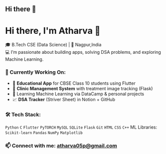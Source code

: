 ## Hi there 👋
      
# Hi there, I'm Atharva 👋

🎓 B.Tech CSE (Data Science) | 📍 Nagpur,India  
💻 I’m passionate about building apps, solving DSA problems, and exploring Machine Learning.

### 🚀 Currently Working On:
- 📱 **Educational App** for CBSE Class 10 students using Flutter
- 🦷 **Clinic Management System** with treatment image tracking (Flask)
- 🤖 Learning Machine Learning via DataCamp & personal projects
- 📈 **DSA Tracker** (Striver Sheet) in Notion + GitHub

### 🛠️ Tech Stack:
`Python` `C` `Flutter` `PyTORCH` `MySQL` `SQLite` `Flask` `Git` `HTML` `CSS` `C++`
ML Libraries: `Scikit-learn` `Pandas` `NumPy` `Matplotlib`

### 📫 Connect with me: atharva05p@gmail.com

